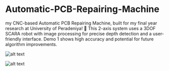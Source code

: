 # Automatic-PCB-Repairing-Machine
my CNC-based Automatic PCB Repairing Machine, built for my final year research at University of Peradeniya! 🚀 This 2-axis system uses a 3DOF SCARA robot with image processing for precise depth detection and a user-friendly interface. Demo 1 shows high accuracy and potential for future algorithm improvements.

![alt text]([https://i.postimg.cc/GtDhCV2r/12.png](https://postimg.cc/9rj5g22B))

![alt text]([https://i.postimg.cc/BvJ8CSvF/19.png](https://postimg.cc/tY9vV4y8))
